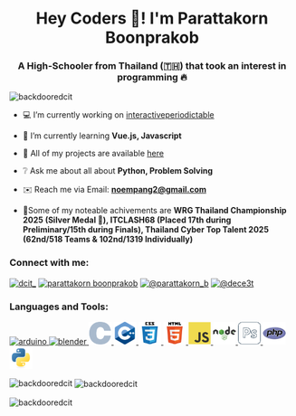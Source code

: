<h1 align="center">Hey Coders 👋! I'm Parattakorn Boonprakob</h1>
<h3 align="center">A High-Schooler from Thailand (🇹🇭) that took an interest in programming 🔥</h3>

<p align="left"> <img src="https://komarev.com/ghpvc/?username=backdooredcit&label=Profile%20views&color=0e75b6&style=flat" alt="backdooredcit" /> </p>

- 💻 I’m currently working on [interactiveperiodictable](https://github.com/BackDooreDCIT/interactiveperiodictable)

- 📖 I’m currently learning **Vue.js, Javascript**

- 📑 All of my projects are available [here](https://github.com/BackDooreDCIT?tab=repositories)

- ❔ Ask me about all about **Python, Problem Solving**

- ✉️ Reach me via Email: **noempang2@gmail.com**

- 🏅Some of my noteable achivements are **WRG Thailand Championship 2025 (Silver Medal 🥈), ITCLASH68 (Placed 17th during Preliminary/15th during Finals), Thailand Cyber Top Talent 2025 (62nd/518 Teams & 102nd/1319 Individually)**

<h3 align="left">Connect with me:</h3>
<p align="left">
<a href="https://twitter.com/dcit_" target="blank"><img align="center" src="https://raw.githubusercontent.com/rahuldkjain/github-profile-readme-generator/master/src/images/icons/Social/twitter.svg" alt="dcit_" height="30" width="40" /></a>
<a href="https://fb.com/parattakorn boonprakob" target="blank"><img align="center" src="https://raw.githubusercontent.com/rahuldkjain/github-profile-readme-generator/master/src/images/icons/Social/facebook.svg" alt="parattakorn boonprakob" height="30" width="40" /></a>
<a href="https://instagram.com/@parattakorn_b" target="blank"><img align="center" src="https://raw.githubusercontent.com/rahuldkjain/github-profile-readme-generator/master/src/images/icons/Social/instagram.svg" alt="@parattakorn_b" height="30" width="40" /></a>
<a href="https://www.youtube.com/c/@dece3t" target="blank"><img align="center" src="https://raw.githubusercontent.com/rahuldkjain/github-profile-readme-generator/master/src/images/icons/Social/youtube.svg" alt="@dece3t" height="30" width="40" /></a>
</p>

<h3 align="left">Languages and Tools:</h3>
<p align="left"> <a href="https://www.arduino.cc/" target="_blank" rel="noreferrer"> <img src="https://cdn.worldvectorlogo.com/logos/arduino-1.svg" alt="arduino" width="40" height="40"/> </a> <a href="https://www.blender.org/" target="_blank" rel="noreferrer"> <img src="https://download.blender.org/branding/community/blender_community_badge_white.svg" alt="blender" width="40" height="40"/> </a> <a href="https://www.cprogramming.com/" target="_blank" rel="noreferrer"> <img src="https://raw.githubusercontent.com/devicons/devicon/master/icons/c/c-original.svg" alt="c" width="40" height="40"/> </a> <a href="https://www.w3schools.com/cpp/" target="_blank" rel="noreferrer"> <img src="https://raw.githubusercontent.com/devicons/devicon/master/icons/cplusplus/cplusplus-original.svg" alt="cplusplus" width="40" height="40"/> </a> <a href="https://www.w3schools.com/css/" target="_blank" rel="noreferrer"> <img src="https://raw.githubusercontent.com/devicons/devicon/master/icons/css3/css3-original-wordmark.svg" alt="css3" width="40" height="40"/> </a> <a href="https://www.w3.org/html/" target="_blank" rel="noreferrer"> <img src="https://raw.githubusercontent.com/devicons/devicon/master/icons/html5/html5-original-wordmark.svg" alt="html5" width="40" height="40"/> </a> <a href="https://developer.mozilla.org/en-US/docs/Web/JavaScript" target="_blank" rel="noreferrer"> <img src="https://raw.githubusercontent.com/devicons/devicon/master/icons/javascript/javascript-original.svg" alt="javascript" width="40" height="40"/> </a> <a href="https://nodejs.org" target="_blank" rel="noreferrer"> <img src="https://raw.githubusercontent.com/devicons/devicon/master/icons/nodejs/nodejs-original-wordmark.svg" alt="nodejs" width="40" height="40"/> </a> <a href="https://www.photoshop.com/en" target="_blank" rel="noreferrer"> <img src="https://raw.githubusercontent.com/devicons/devicon/master/icons/photoshop/photoshop-line.svg" alt="photoshop" width="40" height="40"/> </a> <a href="https://www.php.net" target="_blank" rel="noreferrer"> <img src="https://raw.githubusercontent.com/devicons/devicon/master/icons/php/php-original.svg" alt="php" width="40" height="40"/> </a> <a href="https://www.python.org" target="_blank" rel="noreferrer"> <img src="https://raw.githubusercontent.com/devicons/devicon/master/icons/python/python-original.svg" alt="python" width="40" height="40"/> </a> </p>

<p><img align="left" src="https://github-readme-stats.vercel.app/api/top-langs?username=backdooredcit&show_icons=true&locale=en&layout=compact" alt="backdooredcit" /></p>

<p>&nbsp;<img align="center" src="https://github-readme-stats.vercel.app/api?username=backdooredcit&show_icons=true&locale=en" alt="backdooredcit" /></p>

<p><img align="center" src="https://github-readme-streak-stats.herokuapp.com/?user=backdooredcit&" alt="backdooredcit" /></p>
